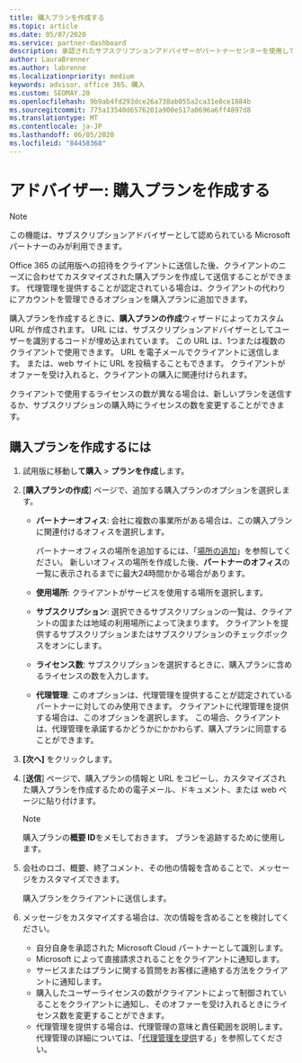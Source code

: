 ```yaml
---
title: 購入プランを作成する
ms.topic: article
ms.date: 05/07/2020
ms.service: partner-dashboard
description: 承認されたサブスクリプションアドバイザーがパートナーセンターを使用して購入プランとカスタム URL を作成し、Office 365 の試用版への招待に含める方法について説明します。
author: LauraBrenner
ms.author: labrenne
ms.localizationpriority: medium
keywords: advisor、office 365、購入
ms.custom: SEOMAY.20
ms.openlocfilehash: 9b9ab4fd293dce26a738ab055a2ca31e8ce1884b
ms.sourcegitcommit: 775a13540d6576201a900e517a0696a6ff4897d8
ms.translationtype: MT
ms.contentlocale: ja-JP
ms.lasthandoff: 06/05/2020
ms.locfileid: "84458368"
---
```

# <a name="advisors-create-a-purchase-offer"></a>アドバイザー: 購入プランを作成する

> [!NOTE]
> この機能は、サブスクリプションアドバイザーとして認められている Microsoft パートナーのみが利用できます。

Office 365 の試用版への招待をクライアントに送信した後、クライアントのニーズに合わせてカスタマイズされた購入プランを作成して送信することができます。 代理管理を提供することが認定されている場合は、クライアントの代わりにアカウントを管理できるオプションを購入プランに追加できます。

購入プランを作成するときに、**購入プランの作成**ウィザードによってカスタム URL が作成されます。 URL には、サブスクリプションアドバイザーとしてユーザーを識別するコードが埋め込まれています。 この URL は、1つまたは複数のクライアントで使用できます。 URL を電子メールでクライアントに送信します。 または、web サイトに URL を投稿することもできます。 クライアントがオファーを受け入れると、クライアントの購入に関連付けられます。

クライアントで使用するライセンスの数が異なる場合は、新しいプランを送信するか、サブスクリプションの購入時にライセンスの数を変更することができます。

## <a name="to-create-a-purchase-offer"></a>購入プランを作成するには

1. 試用版に移動し**て購入**  >  **プランを作成**します。

2. [**購入プランの作成**] ページで、追加する購入プランのオプションを選択します。

    - **パートナーオフィス**: 会社に複数の事業所がある場合は、この購入プランに関連付けるオフィスを選択します。

        パートナーオフィスの場所を追加するには、「[場所の追加](manage-locations.md)」を参照してください。 新しいオフィスの場所を作成した後、**パートナーのオフィス**の一覧に表示されるまでに最大24時間かかる場合があります。

    - **使用場所**: クライアントがサービスを使用する場所を選択します。
    - **サブスクリプション**: 選択できるサブスクリプションの一覧は、クライアントの国または地域の利用場所によって決まります。 クライアントを提供するサブスクリプションまたはサブスクリプションのチェックボックスをオンにします。
    - **ライセンス数**: サブスクリプションを選択するときに、購入プランに含めるライセンスの数を入力します。
    - **代理管理**: このオプションは、代理管理を提供することが認定されているパートナーに対してのみ使用できます。 クライアントに代理管理を提供する場合は、このオプションを選択します。 この場合、クライアントは、代理管理を承諾するかどうかにかかわらず、購入プランに同意することができます。

3. **[次へ]** をクリックします。

4. [**送信**] ページで、購入プランの情報と URL をコピーし、カスタマイズされた購入プランを作成するための電子メール、ドキュメント、または web ページに貼り付けます。

    > [!NOTE]
    > 購入プランの**概要 ID**をメモしておきます。 プランを追跡するために使用します。

5. 会社のロゴ、概要、終了コメント、その他の情報を含めることで、メッセージをカスタマイズできます。

    購入プランをクライアントに送信します。

6. メッセージをカスタマイズする場合は、次の情報を含めることを検討してください。

    - 自分自身を承認された Microsoft Cloud パートナーとして識別します。
    - Microsoft によって直接請求されることをクライアントに通知します。
    - サービスまたはプランに関する質問をお客様に連絡する方法をクライアントに通知します。
    - 購入したユーザーライセンスの数がクライアントによって制御されていることをクライアントに通知し、そのオファーを受け入れるときにライセンス数を変更することができます。
    - 代理管理を提供する場合は、代理管理の意味と責任範囲を説明します。 代理管理の詳細については、「[代理管理を提供](customers-revoke-admin-privileges.md)する」を参照してください。
